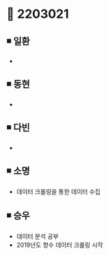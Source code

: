 # 📌 2203021

## ◾ 일환

- 




## ◾ 동현

- 



## ◾ 다빈

- 




## ◾ 소명

- 데이터 크롤링을 통한 데이터 수집



## ◾ 승우

- 데이터 분석 공부
- 2019년도 향수 데이터 크롤링 시작
